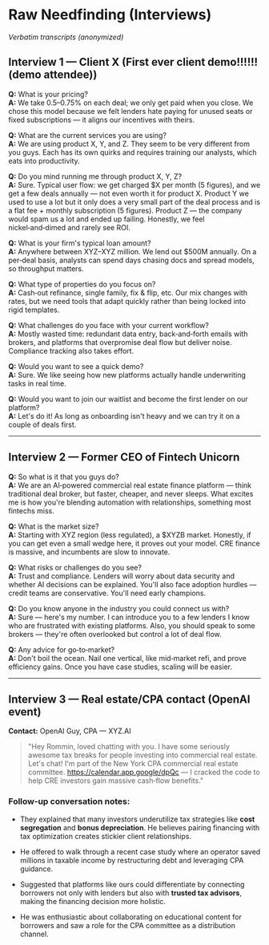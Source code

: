 # Raw Needfinding (Interviews)

*Verbatim transcripts (anonymized)*

## Interview 1 — Client X (First ever client demo!!!!!! (demo attendee))

**Q:** What is your pricing?  
**A:** We take 0.5–0.75% on each deal; we only get paid when you close. We chose this model because we felt lenders hate paying for unused seats or fixed subscriptions — it aligns our incentives with theirs.

**Q:** What are the current services you are using?  
**A:** We are using product X, Y, and Z. They seem to be very different from you guys. Each has its own quirks and requires training our analysts, which eats into productivity.

**Q:** Do you mind running me through product X, Y, Z?  
**A:** Sure. Typical user flow: we get charged $X per month (5 figures), and we get a few deals annually — not even worth it for product X. Product Y we used to use a lot but it only does a very small part of the deal process and is a flat fee + monthly subscription (5 figures). Product Z — the company would spam us a lot and ended up failing. Honestly, we feel nickel‑and‑dimed and rarely see ROI.

**Q:** What is your firm's typical loan amount?  
**A:** Anywhere between XYZ–XYZ million. We lend out $500M annually. On a per‑deal basis, analysts can spend days chasing docs and spread models, so throughput matters.

**Q:** What type of properties do you focus on?  
**A:** Cash‑out refinance, single family, fix & flip, etc. Our mix changes with rates, but we need tools that adapt quickly rather than being locked into rigid templates.

**Q:** What challenges do you face with your current workflow?  
**A:** Mostly wasted time: redundant data entry, back‑and‑forth emails with brokers, and platforms that overpromise deal flow but deliver noise. Compliance tracking also takes effort.

**Q:** Would you want to see a quick demo?  
**A:** Sure. We like seeing how new platforms actually handle underwriting tasks in real time.

**Q:** Would you want to join our waitlist and become the first lender on our platform?  
**A:** Let's do it! As long as onboarding isn't heavy and we can try it on a couple of deals first.

---

## Interview 2 — Former CEO of Fintech Unicorn

**Q:** So what is it that you guys do?  
**A:** We are an AI‑powered commercial real estate finance platform — think traditional deal broker, but faster, cheaper, and never sleeps. What excites me is how you're blending automation with relationships, something most fintechs miss.

**Q:** What is the market size?  
**A:** Starting with XYZ region (less regulated), a $XYZB market. Honestly, if you can get even a small wedge here, it proves out your model. CRE finance is massive, and incumbents are slow to innovate.

**Q:** What risks or challenges do you see?  
**A:** Trust and compliance. Lenders will worry about data security and whether AI decisions can be explained. You'll also face adoption hurdles — credit teams are conservative. You'll need early champions.

**Q:** Do you know anyone in the industry you could connect us with?  
**A:** Sure — here's my number. I can introduce you to a few lenders I know who are frustrated with existing platforms. Also, you should speak to some brokers — they're often overlooked but control a lot of deal flow.

**Q:** Any advice for go‑to‑market?  
**A:** Don't boil the ocean. Nail one vertical, like mid‑market refi, and prove efficiency gains. Once you have case studies, scaling will be easier.

---

## Interview 3 — Real estate/CPA contact (OpenAI event)

**Contact:** OpenAI Guy, CPA — XYZ.AI

> "Hey Rommin, loved chatting with you. I have some seriously awesome tax breaks for people investing into commercial real estate. Let's chat! I'm part of the New York CPA commercial real estate committee. https://calendar.app.google/dpQc — I cracked the code to help CRE investors gain massive cash‑flow benefits."

### Follow‑up conversation notes:

- They explained that many investors underutilize tax strategies like **cost segregation** and **bonus depreciation**. He believes pairing financing with tax optimization creates stickier client relationships.

- He offered to walk through a recent case study where an operator saved millions in taxable income by restructuring debt and leveraging CPA guidance.

- Suggested that platforms like ours could differentiate by connecting borrowers not only with lenders but also with **trusted tax advisors**, making the financing decision more holistic.

- He was enthusiastic about collaborating on educational content for borrowers and saw a role for the CPA committee as a distribution channel.



